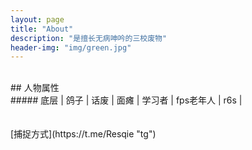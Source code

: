 ```yaml
---
layout: page
title: "About"
description: "是擅长无病呻吟的三校废物" 
header-img: "img/green.jpg"
---
```

<br>
## 人物属性

<br>
##### 底层 | 鸽子 | 话废 | 面瘫 | 学习者 | fps老年人 | r6s | <br>
<br>
<br>                                                                           
[捕捉方式](https://t.me/Resqie "tg")




